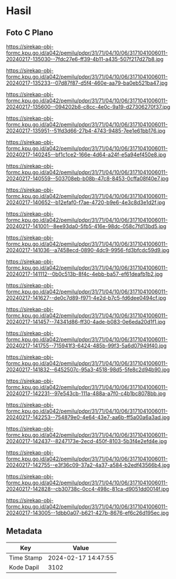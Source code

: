 # Hasil

## Foto C Plano

https://sirekap-obj-formc.kpu.go.id/a042/pemilu/pdpr/31/71/04/10/06/3171041006011-20240217-135030--7fdc27e6-ff39-4b11-a435-507f217d27b8.jpg

https://sirekap-obj-formc.kpu.go.id/a042/pemilu/pdpr/31/71/04/10/06/3171041006011-20240217-135233--07d87f87-d5f4-460e-aa79-ba0eb521ba47.jpg

https://sirekap-obj-formc.kpu.go.id/a042/pemilu/pdpr/31/71/04/10/06/3171041006011-20240217-135600--094202b8-c8cc-4e0c-9a19-d27306270f37.jpg

https://sirekap-obj-formc.kpu.go.id/a042/pemilu/pdpr/31/71/04/10/06/3171041006011-20240217-135951--51fd3d66-27b4-4743-9485-7ee1e61bb176.jpg

https://sirekap-obj-formc.kpu.go.id/a042/pemilu/pdpr/31/71/04/10/06/3171041006011-20240217-140245--bf1c1ce2-166e-4d64-a24f-e5a94ef450e8.jpg

https://sirekap-obj-formc.kpu.go.id/a042/pemilu/pdpr/31/71/04/10/06/3171041006011-20240217-140559--503708eb-b08b-47c8-8453-0cffa08f40e7.jpg

https://sirekap-obj-formc.kpu.go.id/a042/pemilu/pdpr/31/71/04/10/06/3171041006011-20240217-140652--b12efaf0-f7ae-4720-b9e6-4e3c8d3e1d2f.jpg

https://sirekap-obj-formc.kpu.go.id/a042/pemilu/pdpr/31/71/04/10/06/3171041006011-20240217-141001--8ee93da0-5fb5-416e-98dc-058c7fd13bd5.jpg

https://sirekap-obj-formc.kpu.go.id/a042/pemilu/pdpr/31/71/04/10/06/3171041006011-20240217-141036--a7458ecd-0890-4dc9-9956-fd3bfcdc59d9.jpg

https://sirekap-obj-formc.kpu.go.id/a042/pemilu/pdpr/31/71/04/10/06/3171041006011-20240217-141112--0b0c513b-8f4c-4ebb-ba57-ef61deafb1b2.jpg

https://sirekap-obj-formc.kpu.go.id/a042/pemilu/pdpr/31/71/04/10/06/3171041006011-20240217-141627--de0c7d89-f971-4e2d-b7c5-fd6dee0494cf.jpg

https://sirekap-obj-formc.kpu.go.id/a042/pemilu/pdpr/31/71/04/10/06/3171041006011-20240217-141457--74341d86-ff30-4ade-b083-0e6eda20d1f1.jpg

https://sirekap-obj-formc.kpu.go.id/a042/pemilu/pdpr/31/71/04/10/06/3171041006011-20240217-141755--715941f3-6424-485b-99f3-5a6d07949f40.jpg

https://sirekap-obj-formc.kpu.go.id/a042/pemilu/pdpr/31/71/04/10/06/3171041006011-20240217-141832--6452507c-95a3-4518-98d5-5fe8c2d94b90.jpg

https://sirekap-obj-formc.kpu.go.id/a042/pemilu/pdpr/31/71/04/10/06/3171041006011-20240217-142231--97e543cb-111a-488a-a7f0-c4b1bc8078bb.jpg

https://sirekap-obj-formc.kpu.go.id/a042/pemilu/pdpr/31/71/04/10/06/3171041006011-20240217-142253--754879e0-4e64-43e7-aa6b-ff5a00a6a3ad.jpg

https://sirekap-obj-formc.kpu.go.id/a042/pemilu/pdpr/31/71/04/10/06/3171041006011-20240217-142437--8247173e-2ecd-450f-8103-5b3f4e2efd4e.jpg

https://sirekap-obj-formc.kpu.go.id/a042/pemilu/pdpr/31/71/04/10/06/3171041006011-20240217-142755--e3f36c09-37a2-4a37-a584-b2edf43566b4.jpg

https://sirekap-obj-formc.kpu.go.id/a042/pemilu/pdpr/31/71/04/10/06/3171041006011-20240217-142828--cb30738c-0cc4-498c-81ca-d9051dd0014f.jpg

https://sirekap-obj-formc.kpu.go.id/a042/pemilu/pdpr/31/71/04/10/06/3171041006011-20240217-143005--1dbb0a07-b621-427b-8676-ef6c26d195ec.jpg


## Metadata

| Key        | Value               |
| ---------- | ------------------- |
| Time Stamp | 2024-02-17 14:47:55 |
| Kode Dapil | 3102                |



